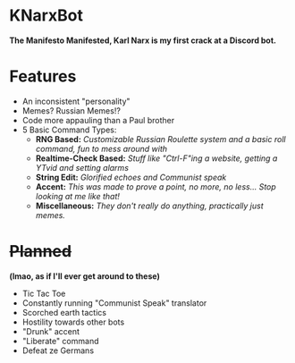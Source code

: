 # KNarxBot
**The Manifesto Manifested, Karl Narx is my first crack at a Discord bot.**

# Features
  - An inconsistent "personality"
  - Memes? Russian Memes!?
  - Code more appauling than a Paul brother
  - 5 Basic Command Types:
    - **RNG Based:** *Customizable Russian Roulette system and a basic roll command, fun to mess around with*
    - **Realtime-Check Based:** *Stuff like "Ctrl-F"ing a website, getting a YTvid and setting alarms*
    - **String Edit:** *Glorified echoes and Communist speak*
    - **Accent:** *This was made to prove a point, no more, no less... Stop looking at me like that!*
    - **Miscellaneous:** *They don't really do anything, practically just memes.*
 
 # ~~Planned~~ 
 **(lmao, as if I'll ever get around to these)**
  - Tic Tac Toe
  - Constantly running "Communist Speak" translator
  - Scorched earth tactics
  - Hostility towards other bots
  - "Drunk" accent
  - "Liberate" command
  - Defeat ze Germans
